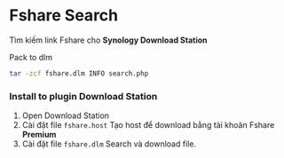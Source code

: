 # Fshare Search
Tìm kiếm link Fshare cho **Synology Download Station**


Pack to dlm
```bash
tar -zcf fshare.dlm INFO search.php
```

### Install to plugin Download Station
1. Open Download Station
2. Cài đặt file `fshare.host` Tạo host để download bằng tài khoản Fshare **Premium**
3. Cài đặt file `fshare.dlm` Search và download file.

